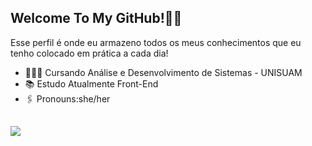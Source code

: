 ## Welcome To My GitHub!🫰🏻
 Esse perfil é onde eu armazeno todos os meus conhecimentos que eu tenho colocado em prática a cada dia!
- 👩🏻‍🎓 Cursando Análise e Desenvolvimento de Sistemas - UNISUAM
- 📚 Estudo Atualmente Front-End
- 🖇️ Pronouns:she/her

##
</div>
<p align="side ">
   <img src="https://i.picasion.com/pic92/d18f41ae4cec71416632c835f3a7c46f.gif" 
</p>


  </div>
